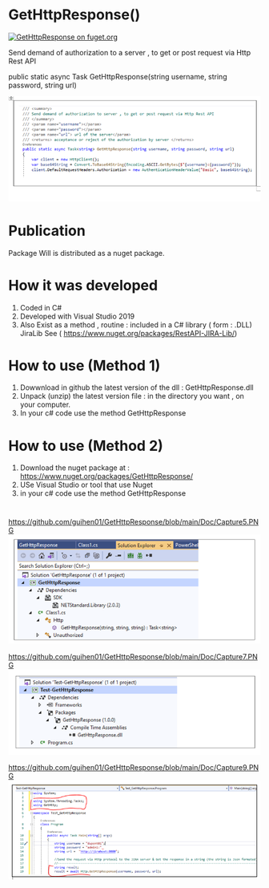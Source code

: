 # GetHttpResponse()
[![GetHttpResponse on fuget.org](https://www.fuget.org/packages/GetHttpResponse/badge.svg)](https://www.fuget.org/packages/GetHttpResponse)

Send demand of authorization to a server , to get or post request via Http Rest API

 public static async Task<string> GetHttpResponse(string username, string password, string url)

![alt text](https://github.com/guihen01/GetHttpResponse/blob/main/Doc/Capture3.PNG "Logo Title Text 1")

# Publication

Package Will is distributed as a nuget package. 

# How it was developed

1. Coded in C#
2. Developed with Visual Studio 2019
3. Also Exist as a method , routine :  included in a C# library ( form : .DLL) JiraLib 
   See ( https://www.nuget.org/packages/RestAPI-JIRA-Lib/) 

# How to use (Method 1)

1. Dowwnload in github  the latest version of the dll : GetHttpResponse.dll
2. Unpack (unzip) the latest version file : in the directory you want , on your computer.
3. In your c# code use the method GetHttpResponse 

# How to use (Method 2)

1. Download the nuget package at : https://www.nuget.org/packages/GetHttpResponse/
2. USe Visual Studio or tool that use Nuget 
2. in your c# code use the method GetHttpResponse

# 

https://github.com/guihen01/GetHttpResponse/blob/main/Doc/Capture5.PNG
![alt text](https://github.com/guihen01/GetHttpResponse/blob/main/Doc/Capture5.PNG "Logo Title Text 1")


https://github.com/guihen01/GetHttpResponse/blob/main/Doc/Capture7.PNG
![alt text](https://github.com/guihen01/GetHttpResponse/blob/main/Doc/Capture7.PNG "Logo Title Text 1")

https://github.com/guihen01/GetHttpResponse/blob/main/Doc/Capture9.PNG
![alt text](https://github.com/guihen01/GetHttpResponse/blob/main/Doc/Capture9.PNG "Logo Title Text 1")
